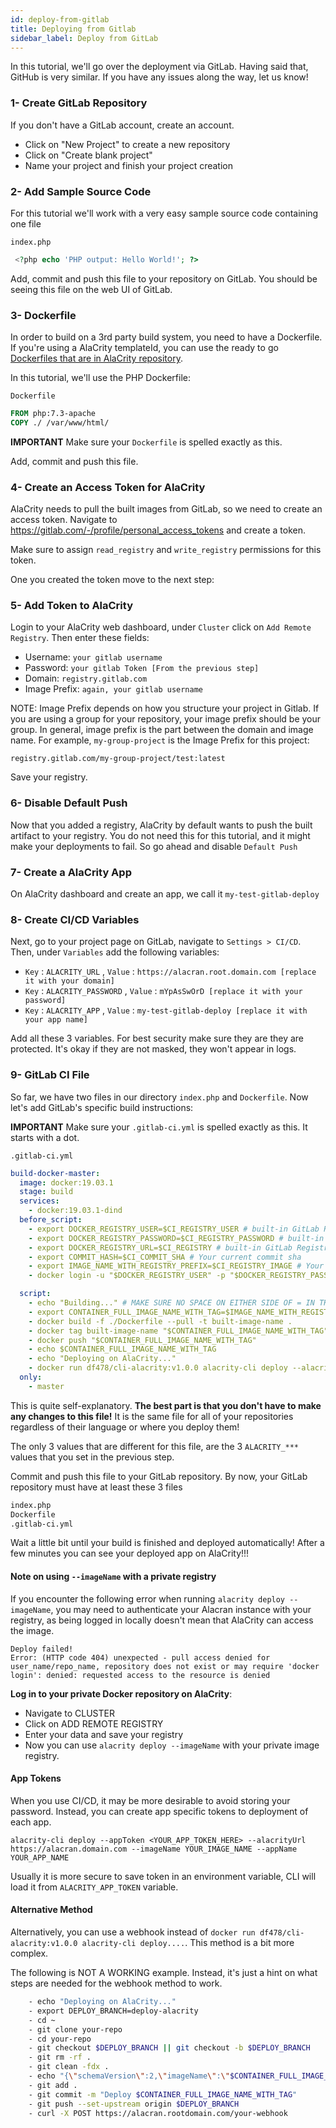 ```yaml
---
id: deploy-from-gitlab
title: Deploying from Gitlab
sidebar_label: Deploy from GitLab
---
```




In this tutorial, we'll go over the deployment via GitLab. Having said that, GitHub is very similar. If you have any issues along the way, let us know!


### 1- Create GitLab Repository

If you don't have a GitLab account, create an account.
- Click on "New Project" to create a new repository
- Click on "Create blank project"
- Name your project and finish your project creation



### 2- Add Sample Source Code

For this tutorial we'll work with a very easy sample source code containing one file

`index.php`
```php
 <?php echo 'PHP output: Hello World!'; ?> 
```

Add, commit and push this file to your repository on GitLab. You should be seeing this file on the web UI of GitLab.



### 3- Dockerfile

In order to build on a 3rd party build system, you need to have a Dockerfile. If you're using a AlaCrity templateId, you can use the ready to go [Dockerfiles that are in AlaCrity repository](https://github.com/alacrity/alacrity/tree/ff3d124f967ee06732c13774e9e633d33b0982c4/dockerfiles).

In this tutorial, we'll use the PHP Dockerfile:

`Dockerfile`
```Dockerfile
FROM php:7.3-apache
COPY ./ /var/www/html/
```

**IMPORTANT** Make sure your `Dockerfile` is spelled exactly as this.

Add, commit and push this file.



### 4- Create an Access Token for AlaCrity

AlaCrity needs to pull the built images from GitLab, so we need to create an access token. Navigate to https://gitlab.com/-/profile/personal_access_tokens and create a token.

Make sure to assign `read_registry` and `write_registry` permissions for this token.

One you created the token move to the next step:



### 5- Add Token to AlaCrity

Login to your AlaCrity web dashboard, under `Cluster` click on `Add Remote Registry`. Then enter these fields:

- Username: `your gitlab username`
- Password: `your gitlab Token [From the previous step]`
- Domain: `registry.gitlab.com`
- Image Prefix: `again, your gitlab username`

NOTE: Image Prefix depends on how you structure your project in Gitlab. If you are using a group for your repository, your image prefix should be your group.
In general, image prefix is the part between the domain and image name. For example, `my-group-project` is the Image Prefix for this project:
```
registry.gitlab.com/my-group-project/test:latest
```

Save your registry.



### 6- Disable Default Push

Now that you added a registry, AlaCrity by default wants to push the built artifact to your registry. You do not need this for this tutorial, and it might make your deployments to fail. So go ahead and disable `Default Push`



### 7- Create a AlaCrity App

On AlaCrity dashboard and create an app, we call it `my-test-gitlab-deploy`



### 8- Create CI/CD Variables

Next, go to your project page on GitLab, navigate to `Settings > CI/CD`. Then, under `Variables` add the following variables:
- `Key` : `ALACRITY_URL` , `Value` : `https://alacran.root.domain.com [replace it with your domain]`
- `Key` : `ALACRITY_PASSWORD` , `Value` : `mYpAsSwOrD [replace it with your password]`
- `Key` : `ALACRITY_APP` , `Value` : `my-test-gitlab-deploy [replace it with your app name]`

Add all these 3 variables. For best security make sure they are they are protected. It's okay if they are not masked, they won't appear in logs.



### 9- GitLab CI File

So far, we have two files in our directory `index.php` and `Dockerfile`. Now let's add GitLab's specific build instructions:

**IMPORTANT** Make sure your `.gitlab-ci.yml` is spelled exactly as this. It starts with a dot.


`.gitlab-ci.yml`
```yaml
build-docker-master:
  image: docker:19.03.1
  stage: build
  services:
    - docker:19.03.1-dind
  before_script:
    - export DOCKER_REGISTRY_USER=$CI_REGISTRY_USER # built-in GitLab Registry User
    - export DOCKER_REGISTRY_PASSWORD=$CI_REGISTRY_PASSWORD # built-in GitLab Registry Password
    - export DOCKER_REGISTRY_URL=$CI_REGISTRY # built-in GitLab Registry URL
    - export COMMIT_HASH=$CI_COMMIT_SHA # Your current commit sha
    - export IMAGE_NAME_WITH_REGISTRY_PREFIX=$CI_REGISTRY_IMAGE # Your repository prefixed with GitLab Registry URL
    - docker login -u "$DOCKER_REGISTRY_USER" -p "$DOCKER_REGISTRY_PASSWORD" $DOCKER_REGISTRY_URL # Instructs GitLab to login to its registry

  script:
    - echo "Building..." # MAKE SURE NO SPACE ON EITHER SIDE OF = IN THE FOLLOWING LINE
    - export CONTAINER_FULL_IMAGE_NAME_WITH_TAG=$IMAGE_NAME_WITH_REGISTRY_PREFIX/my-build-image:$COMMIT_HASH
    - docker build -f ./Dockerfile --pull -t built-image-name .
    - docker tag built-image-name "$CONTAINER_FULL_IMAGE_NAME_WITH_TAG"
    - docker push "$CONTAINER_FULL_IMAGE_NAME_WITH_TAG"
    - echo $CONTAINER_FULL_IMAGE_NAME_WITH_TAG
    - echo "Deploying on AlaCrity..."
    - docker run df478/cli-alacrity:v1.0.0 alacrity-cli deploy --alacrityUrl $ALACRITY_URL --alacrityPassword $ALACRITY_PASSWORD --alacrityApp $ALACRITY_APP --imageName $CONTAINER_FULL_IMAGE_NAME_WITH_TAG
  only:
    - master
```

This is quite self-explanatory. **The best part is that you don't have to make any changes to this file!** It is the same file for all of your repositories regardless of their language or where you deploy them! 

The only 3 values that are different for this file, are the 3 `ALACRITY_***` values that you set in the previous step.


Commit and push this file to your GitLab repository. By now, your GitLab repository must have at least these 3 files
```bash
index.php
Dockerfile
.gitlab-ci.yml
```

Wait a little bit until your build is finished and deployed automatically! After a few minutes you can see your deployed app on AlaCrity!!!

#### Note on using `--imageName` with a private registry

If you encounter the following error when running `alacrity deploy --imageName`, you may need to authenticate your Alacran instance with your registry, as being logged in locally doesn't mean that AlaCrity can access the image.

```
Deploy failed!
Error: (HTTP code 404) unexpected - pull access denied for user_name/repo_name, repository does not exist or may require 'docker login': denied: requested access to the resource is denied
```

**Log in to your private Docker repository on AlaCrity**:

- Navigate to CLUSTER
- Click on ADD REMOTE REGISTRY
- Enter your data and save your registry
- Now you can use `alacrity deploy --imageName` with your private image registry.


#### App Tokens

When you use CI/CD, it may be more desirable to avoid storing your password. Instead, you can create app specific tokens to deployment of each app. 

```
alacrity-cli deploy --appToken <YOUR_APP_TOKEN_HERE> --alacrityUrl https://alacran.domain.com --imageName YOUR_IMAGE_NAME --appName YOUR_APP_NAME
```

Usually it is more secure to save token in an environment variable, CLI will load it from `ALACRITY_APP_TOKEN` variable.



#### Alternative Method

Alternatively, you can use a webhook instead of `docker run df478/cli-alacrity:v1.0.0 alacrity-cli deploy....`. This method is a bit more complex. 

The following is NOT A WORKING example. Instead, it's just a hint on what steps are needed for the webhook method to work.

```bash
    - echo "Deploying on AlaCrity..."
    - export DEPLOY_BRANCH=deploy-alacrity
    - cd ~
    - git clone your-repo
    - cd your-repo
    - git checkout $DEPLOY_BRANCH || git checkout -b $DEPLOY_BRANCH
    - git rm -rf .
    - git clean -fdx .
    - echo "{\"schemaVersion\":2,\"imageName\":\"$CONTAINER_FULL_IMAGE_NAME_WITH_TAG\"}" > alacran-definition
    - git add .
    - git commit -m "Deploy $CONTAINER_FULL_IMAGE_NAME_WITH_TAG"
    - git push --set-upstream origin $DEPLOY_BRANCH
    - curl -X POST https://alacran.rootdomain.com/your-webhook
```

